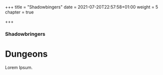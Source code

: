 +++
title = "Shadowbingers"
date = 2021-07-20T22:57:58+01:00
weight = 5
chapter = true

+++
### Shadowbringers

# Dungeons

Lorem Ipsum.